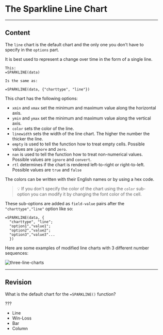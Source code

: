 ﻿---
author: Stefan-Stojanovic

aspects:
  - workout

type: normal

category: how-to

---

# The Sparkline Line Chart

---
## Content

The `line` chart is the default chart and the only one you don't have to specify in the `options` part. 

It is best used to represent a change over time in the form of a single line.

```plain-text
This:
=SPARKLINE(data)

Is the same as:

=SPARKLINE(data, {"charttype", "line"})
```

This chart has the following options:
- `xmin` and `xmax` set the minimum and maximum value along the horizontal axis.
- `ymin` and `ymax` set the minimum and maximum value along the vertical axis.
- `color` sets the color of the line.
- `linewidth` sets the width of the line chart. The higher the number the thicker the line.
- `empty` is used to tell the function how to treat empty cells. Possible values are `ignore` and `zero`.
- `nan` is used to tell the function how to treat non-numerical values. Possible values are `ignore` and `convert`.
- `rtl` determines if the chart is rendered left-to-right or right-to-left. Possible values are `true` and `false`

The colors can be written with their English names or by using a hex code. 

> 💡 If you don't specify the color of the chart using the `color` sub-option you can modify it by changing the font color of the cell. 

These sub-options are added as `field-value` pairs after the `"charttype","line"` option like so:

```plain-text
=SPARKLINE(data, {
  "charttype", "line"; 
  "option1","value1";
  "option2","value2";
  "option3","value3"...
  })
```

Here are some examples of modified line charts with 3 different number sequences:

![three-line-charts](https://img.enkipro.com/7058a7791bbb00359f8de4473e9155b6.png)

---
## Revision

What is the default chart for the `=SPARKLINE()` function?

???

- Line
- Win-Loss
- Bar
- Column